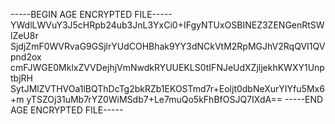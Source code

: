 -----BEGIN AGE ENCRYPTED FILE-----
YWdlLWVuY3J5cHRpb24ub3JnL3YxCi0+IFgyNTUxOSBINEZ3ZENGenRtSWlZeU8r
SjdjZmF0WVRvaG9GSjlrYUdCOHBhak9YY3dNCkVtM2RpMGJhV2RqQVI1QVpnd2ox
cmFJWGE0MklxZVVDejhjVmNwdkRYUUEKLS0tIFNJeUdXZjljekhKWXY1UnptbjRH
SytJMlZVTHVOa1lBQThDcTg2bkRZb1EKOSTmd7r+Eoljt0dbNeXurYIYfu5Mx6+m
yTSZOj31uMb7rYZ0WiMSdb7+Le7muQo5kFhBfOSJQ7IXdA==
-----END AGE ENCRYPTED FILE-----

